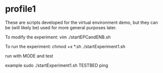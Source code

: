 # profile1

These are scripts developed for the virtual environment demo, but they can be (will likely be) 
used for more general purposes later.

To modify the experiment:
vim ./startEPCandENB.sh

To run the experiment:
chmod +x *.sh
./startExperiment1.sh


run with MODE and test

example
sudo ./startExperiment1.sh TESTBED ping

